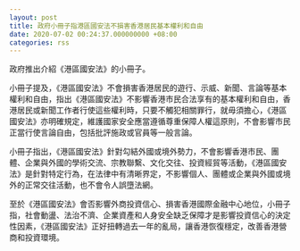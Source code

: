 ```yaml
---
layout: post
title: 政府小冊子指港區國安法不損害香港居民基本權利和自由
date: 2020-07-02 00:24:37.000000000 +08:00
categories: rss
---
```


政府推出介紹《港區國安法》的小冊子。

小冊子提及，《港區國安法》不會損害香港居民的遊行、示威、新聞、言論等基本權利和自由，指出《港區國安法》不影響香港市民合法享有的基本權利和自由，香港居民或新聞工作者行使這些權利時，只要不觸犯相關罪行，就毋須擔心，《港區國安法》亦明確規定，維護國家安全應當遵循尊重保障人權這原則，不會影響市民正當行使言論自由，包括批評施政或官員等一般言論。

小冊子指出，《港區國安法》針對勾結外國或境外勢力，不會影響香港市民、團體、企業與外國的學術交流、宗教聯繫、文化交往、投資經貿等活動，《港區國安法》是針對特定行為，在法律中有清晰界定，不影響個人、團體或企業與外國或境外的正常交往活動，也不會令人誤墮法網。

至於《港區國安法》會否影響外商投資信心、損害香港國際金融中心地位，小冊子指，社會動盪、法治不濟、企業資產和人身安全缺乏保障才是影響投資信心的決定性因素，《港區國安法》正好扭轉過去一年的亂局，讓香港恢復穩定，改善香港營商和投資環境。
